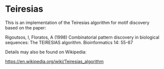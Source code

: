 # Teiresias
This is an implementation of the Teiresias algorithm for motif discovery based on the paper:

Rigoutsos, I, Floratos, A (1998) Combinatorial pattern discovery in biological sequences: The TEIRESIAS algorithm. Bioinformatics 14: 55-67

Details may also be found on Wikipedia:

https://en.wikipedia.org/wiki/Teiresias_algorithm
